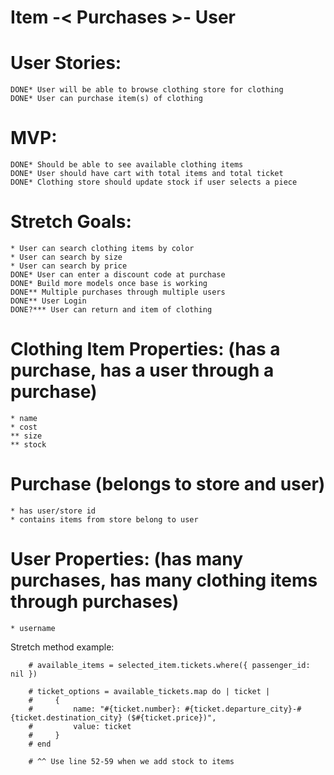 # Item -< Purchases >- User

# User Stories: 
    DONE* User will be able to browse clothing store for clothing
    DONE* User can purchase item(s) of clothing

# MVP:
    DONE* Should be able to see available clothing items
    DONE* User should have cart with total items and total ticket
    DONE* Clothing store should update stock if user selects a piece 
    
# Stretch Goals:
    * User can search clothing items by color
    * User can search by size
    * User can search by price
    DONE* User can enter a discount code at purchase
    DONE* Build more models once base is working
    DONE** Multiple purchases through multiple users 
    DONE** User Login 
    DONE?*** User can return and item of clothing
    

# Clothing Item Properties: (has a purchase, has a user through a purchase)
    * name
    * cost
    ** size
    ** stock
    
<!-- # Purhcase(Cart) (belongs to store and user)
    * has user/item id([4, 5, 6])
    * contains items from store belong to user
    * total items
    * total cost -->

# Purchase (belongs to store and user)
    * has user/store id 
    * contains items from store belong to user

# User Properties: (has many purchases, has many clothing items through purchases)
    * username  

<!-- # Clothing Properties: (belongs to store and user)
    * brand name
    * item category
    * item name
    * item size
    * item price -->

Stretch method example:

        # available_items = selected_item.tickets.where({ passenger_id: nil })

        # ticket_options = available_tickets.map do | ticket |
        #     {
        #         name: "#{ticket.number}: #{ticket.departure_city}-#{ticket.destination_city} ($#{ticket.price})",
        #         value: ticket
        #     }
        # end

        # ^^ Use line 52-59 when we add stock to items
